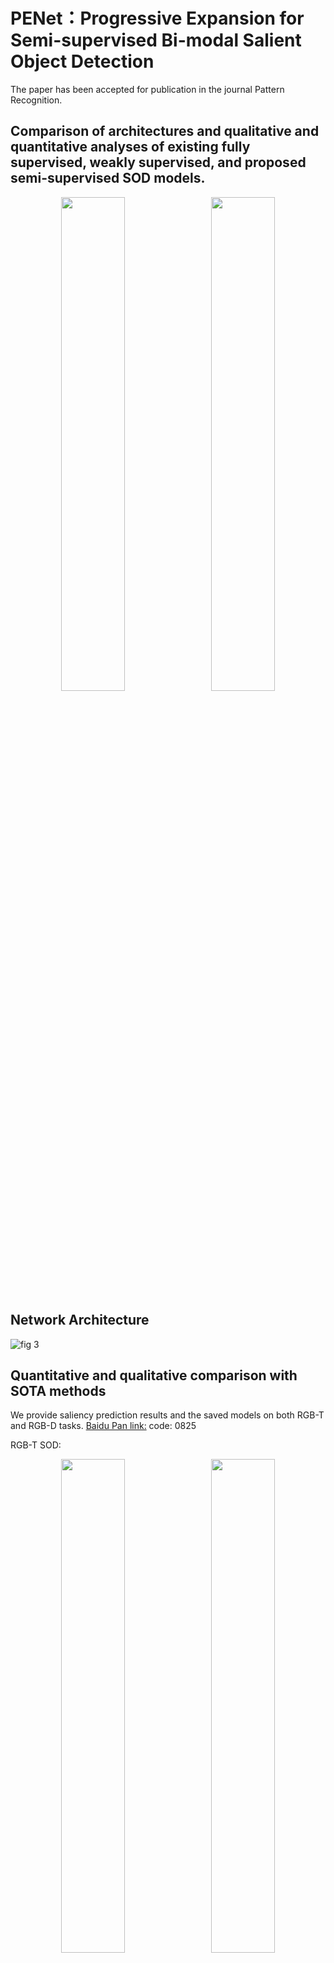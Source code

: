 # PENet：Progressive Expansion for Semi-supervised Bi-modal Salient Object Detection
The paper has been accepted for publication in the journal Pattern Recognition.

Comparison of architectures and qualitative and quantitative analyses of existing fully supervised, weakly supervised, and proposed semi-supervised SOD models.
---
<p align="center">
  <img src="https://github.com/user-attachments/assets/32b25700-02a7-46d5-a352-ad2a81c53ee8" width="45%" style="display:inline; margin-right:10px;" />
  <img src="https://github.com/user-attachments/assets/25ad0515-5f54-42fa-8220-0f18e7637c99" width="45%" style="display:inline;" />
</p>

Network Architecture
---
![fig 3](https://github.com/user-attachments/assets/ebebaabe-e236-41d7-b56a-8a8293dea5ae)

Quantitative and qualitative comparison with SOTA methods
---
We provide saliency prediction results and the saved models on both RGB-T and RGB-D tasks. [Baidu Pan link:](https://pan.baidu.com/s/1_T8b9eCjVE0oaCvD_jRhJw)    code: 0825

RGB-T SOD:
<p align="center">
  <img src="https://github.com/user-attachments/assets/6a3f5ac7-3dd4-42b2-804b-49cc45ea207c" width="45%" style="display:inline; margin-right:10px;" />
  <img src="https://github.com/user-attachments/assets/29a9c096-91de-4a0b-a8d3-c5f775fbda6a" width="45%" style="display:inline;" />
</p>

![visual1](https://github.com/user-attachments/assets/ec5b4cbc-be99-458b-a164-e712fe5f841f)

RGB-D SOD:
![RGBD](https://github.com/user-attachments/assets/7bfb9374-4a78-4cc6-98c3-1a310e2e729c)
![visual](https://github.com/user-attachments/assets/ee829030-2b8c-4767-a2fc-6a3b48f940a2)


